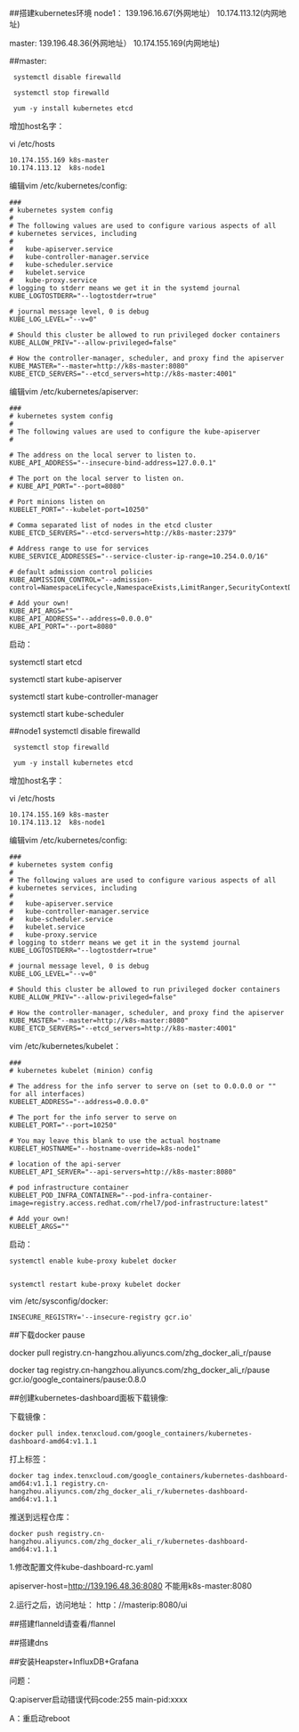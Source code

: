 ##搭建kubernetes环境
node1： 139.196.16.67(外网地址）
        10.174.113.12(内网地址)

master: 139.196.48.36(外网地址）
        10.174.155.169(内网地址)



##master:

     systemctl disable firewalld

     systemctl stop firewalld

     yum -y install kubernetes etcd


增加host名字：

vi /etc/hosts

    10.174.155.169 k8s-master
    10.174.113.12  k8s-node1


编辑vim /etc/kubernetes/config:

    ###
    # kubernetes system config
    #
    # The following values are used to configure various aspects of all
    # kubernetes services, including
    #
    #   kube-apiserver.service
    #   kube-controller-manager.service
    #   kube-scheduler.service
    #   kubelet.service
    #   kube-proxy.service
    # logging to stderr means we get it in the systemd journal
    KUBE_LOGTOSTDERR="--logtostderr=true"

    # journal message level, 0 is debug
    KUBE_LOG_LEVEL="--v=0"

    # Should this cluster be allowed to run privileged docker containers
    KUBE_ALLOW_PRIV="--allow-privileged=false"

    # How the controller-manager, scheduler, and proxy find the apiserver
    KUBE_MASTER="--master=http://k8s-master:8080"
    KUBE_ETCD_SERVERS="--etcd_servers=http://k8s-master:4001"

编辑vim /etc/kubernetes/apiserver:

    ###
    # kubernetes system config
    #
    # The following values are used to configure the kube-apiserver
    #

    # The address on the local server to listen to.
    KUBE_API_ADDRESS="--insecure-bind-address=127.0.0.1"

    # The port on the local server to listen on.
    # KUBE_API_PORT="--port=8080"

    # Port minions listen on
    KUBELET_PORT="--kubelet-port=10250"

    # Comma separated list of nodes in the etcd cluster
    KUBE_ETCD_SERVERS="--etcd-servers=http://k8s-master:2379"

    # Address range to use for services
    KUBE_SERVICE_ADDRESSES="--service-cluster-ip-range=10.254.0.0/16"

    # default admission control policies
    KUBE_ADMISSION_CONTROL="--admission-control=NamespaceLifecycle,NamespaceExists,LimitRanger,SecurityContextDeny,ResourceQuota"

    # Add your own!
    KUBE_API_ARGS=""
    KUBE_API_ADDRESS="--address=0.0.0.0"
    KUBE_API_PORT="--port=8080"

启动：

systemctl start etcd

systemctl start kube-apiserver

systemctl start kube-controller-manager 

systemctl start kube-scheduler



##node1
     systemctl disable firewalld

     systemctl stop firewalld

     yum -y install kubernetes etcd


增加host名字：

vi /etc/hosts

    10.174.155.169 k8s-master
    10.174.113.12  k8s-node1


编辑vim /etc/kubernetes/config:

    ###
    # kubernetes system config
    #
    # The following values are used to configure various aspects of all
    # kubernetes services, including
    #
    #   kube-apiserver.service
    #   kube-controller-manager.service
    #   kube-scheduler.service
    #   kubelet.service
    #   kube-proxy.service
    # logging to stderr means we get it in the systemd journal
    KUBE_LOGTOSTDERR="--logtostderr=true"

    # journal message level, 0 is debug
    KUBE_LOG_LEVEL="--v=0"

    # Should this cluster be allowed to run privileged docker containers
    KUBE_ALLOW_PRIV="--allow-privileged=false"

    # How the controller-manager, scheduler, and proxy find the apiserver
    KUBE_MASTER="--master=http://k8s-master:8080"
    KUBE_ETCD_SERVERS="--etcd_servers=http://k8s-master:4001"


 vim /etc/kubernetes/kubelet：

    ###
    # kubernetes kubelet (minion) config

    # The address for the info server to serve on (set to 0.0.0.0 or "" for all interfaces)
    KUBELET_ADDRESS="--address=0.0.0.0"

    # The port for the info server to serve on
    KUBELET_PORT="--port=10250"

    # You may leave this blank to use the actual hostname
    KUBELET_HOSTNAME="--hostname-override=k8s-node1"

    # location of the api-server
    KUBELET_API_SERVER="--api-servers=http://k8s-master:8080"

    # pod infrastructure container
    KUBELET_POD_INFRA_CONTAINER="--pod-infra-container-image=registry.access.redhat.com/rhel7/pod-infrastructure:latest"

    # Add your own!
    KUBELET_ARGS=""

启动：

    systemctl enable kube-proxy kubelet docker


    systemctl restart kube-proxy kubelet docker



 vim /etc/sysconfig/docker:

    INSECURE_REGISTRY='--insecure-registry gcr.io'



##下载docker pause

docker pull registry.cn-hangzhou.aliyuncs.com/zhg_docker_ali_r/pause

docker tag registry.cn-hangzhou.aliyuncs.com/zhg_docker_ali_r/pause gcr.io/google_containers/pause:0.8.0


##创建kubernetes-dashboard面板下载镜像:

下载镜像：

    docker pull index.tenxcloud.com/google_containers/kubernetes-dashboard-amd64:v1.1.1

打上标签：

    docker tag index.tenxcloud.com/google_containers/kubernetes-dashboard-amd64:v1.1.1 registry.cn-hangzhou.aliyuncs.com/zhg_docker_ali_r/kubernetes-dashboard-amd64:v1.1.1

推送到远程仓库：

    docker push registry.cn-hangzhou.aliyuncs.com/zhg_docker_ali_r/kubernetes-dashboard-amd64:v1.1.1


1.修改配置文件kube-dashboard-rc.yaml

 apiserver-host=http://139.196.48.36:8080  不能用k8s-master:8080

2.运行之后，访问地址：
http：//masterip:8080/ui


##搭建flanneld请查看/flannel

##搭建dns

##安装Heapster+InfluxDB+Grafana



问题：

Q:apiserver启动错误代码code:255 main-pid:xxxx

A：重启动reboot










    

